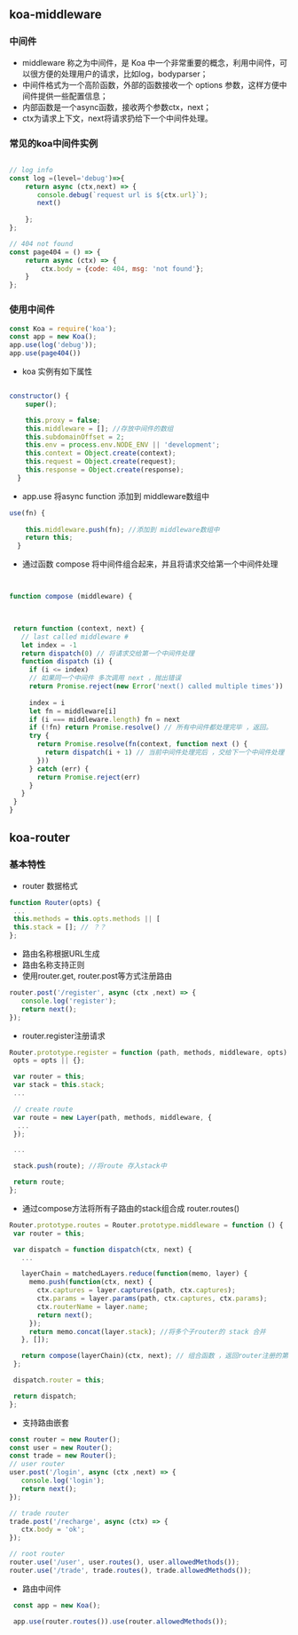 ## koa-middleware

### 中间件

* middleware 称之为中间件，是 Koa 中一个非常重要的概念，利用中间件，可以很方便的处理用户的请求，比如log，bodyparser；
* 中间件格式为一个高阶函数，外部的函数接收一个 options 参数，这样方便中间件提供一些配置信息；
* 内部函数是一个async函数，接收两个参数ctx，next；
* ctx为请求上下文，next将请求扔给下一个中间件处理。

### 常见的koa中间件实例

```js

// log info 
const log =(level='debug')=>{
    return async (ctx,next) => {
       console.debug(`request url is ${ctx.url}`);
       next()
        
    };
};

// 404 not found
const page404 = () => {
    return async (ctx) => {
        ctx.body = {code: 404, msg: 'not found'};
    }
};

```

### 使用中间件

```js
const Koa = require('koa');
const app = new Koa();
app.use(log('debug'));
app.use(page404())

```
* koa 实例有如下属性 

```js

constructor() {
    super();

    this.proxy = false;
    this.middleware = []; //存放中间件的数组
    this.subdomainOffset = 2;
    this.env = process.env.NODE_ENV || 'development';
    this.context = Object.create(context);
    this.request = Object.create(request);
    this.response = Object.create(response);
  }

```
* app.use 将async function 添加到 middleware数组中 

```js
use(fn) {
   
    this.middleware.push(fn); //添加到 middleware数组中
    return this;
  }
 ``` 
 
 * 通过函数 compose 将中间件组合起来，并且将请求交给第一个中间件处理
 
 ```js
 
 
 function compose (middleware) {
  


  return function (context, next) {
    // last called middleware #
    let index = -1
    return dispatch(0) // 将请求交给第一个中间件处理
    function dispatch (i) {
      if (i <= index) 
      // 如果同一个中间件 多次调用 next ，抛出错误
      return Promise.reject(new Error('next() called multiple times'))
      
      index = i
      let fn = middleware[i]
      if (i === middleware.length) fn = next
      if (!fn) return Promise.resolve() // 所有中间件都处理完毕 ，返回。
      try {
        return Promise.resolve(fn(context, function next () {
          return dispatch(i + 1) // 当前中间件处理完后 ，交给下一个中间件处理
        }))
      } catch (err) {
        return Promise.reject(err)
      }
    }
  }
}
 
 ```
 
 ## koa-router
 
 ### 基本特性
 
 * router 数据格式
 
 ```js
 function Router(opts) {
  ...
  this.methods = this.opts.methods || [
  this.stack = []; // ？？
};
```
 * 路由名称根据URL生成
 * 路由名称支持正则
 * 使用router.get,  router.post等方式注册路由

 
 ```js
 router.post('/register', async (ctx ,next) => {
    console.log('register');
    return next();
});
 ```
 * router.register注册请求
 
 ```js
 Router.prototype.register = function (path, methods, middleware, opts) {
  opts = opts || {};

  var router = this;
  var stack = this.stack;
  ...

  // create route
  var route = new Layer(path, methods, middleware, {
   ...
  });

  ...

  stack.push(route); //将route 存入stack中

  return route;
};
 
 ```
 * 通过compose方法将所有子路由的stack组合成 router.routes()
 
 ```js
 Router.prototype.routes = Router.prototype.middleware = function () {
  var router = this;

  var dispatch = function dispatch(ctx, next) {
    ...

    layerChain = matchedLayers.reduce(function(memo, layer) {
      memo.push(function(ctx, next) {
        ctx.captures = layer.captures(path, ctx.captures);
        ctx.params = layer.params(path, ctx.captures, ctx.params);
        ctx.routerName = layer.name;
        return next();
      });
      return memo.concat(layer.stack); //将多个子router的 stack 合并
    }, []);

    return compose(layerChain)(ctx, next); // 组合函数 ，返回router注册的第一个方法
  };

  dispatch.router = this;

  return dispatch;
};
 
 ```

 * 支持路由嵌套
 
 ```js
 const router = new Router();
 const user = new Router();
 const trade = new Router();
 // user router
 user.post('/login', async (ctx ,next) => {
    console.log('login');
    return next();
});

// trade router
trade.post('/recharge', async (ctx) => {
    ctx.body = 'ok';
});

// root router
 router.use('/user', user.routes(), user.allowedMethods());
 router.use('/trade', trade.routes(), trade.allowedMethods());
 
 ```
 * 路由中间件
 
 ```js
  const app = new Koa();
 
  app.use(router.routes()).use(router.allowedMethods());
  
 ``` 



